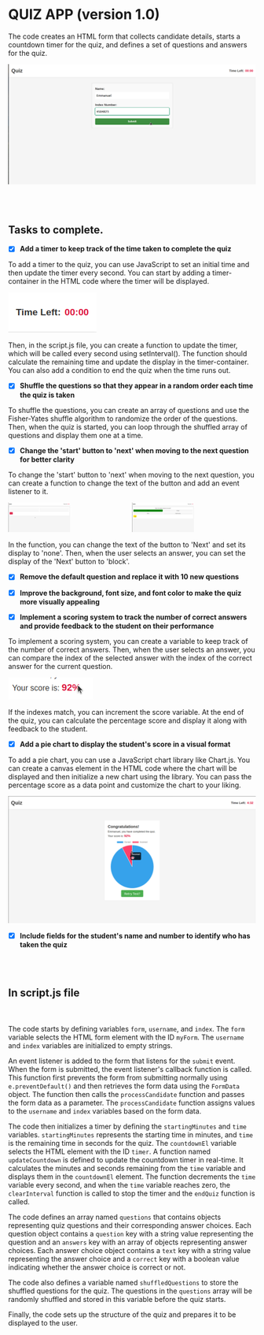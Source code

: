 # QUIZ APP (version 1.0)

The code creates an HTML form that collects candidate details, starts a countdown timer for the quiz, and defines a set of questions and answers for the quiz.

![Homepage](/assets/user_details.png)

<br><br>
## Tasks to complete.

- [x] <b>Add a timer to keep track of the time taken to complete the quiz</b>

To add a timer to the quiz, you can use JavaScript to set an initial time and then update the timer every second. You can start by adding a timer-container in the HTML code where the timer will be displayed. 

![timer](/assets/timer.png)

Then, in the script.js file, you can create a function to update the timer, which will be called every second using setInterval(). The function should calculate the remaining time and update the display in the timer-container. You can also add a condition to end the quiz when the time runs out.

- [x] <b>Shuffle the questions so that they appear in a random order each time the quiz is taken</b>

To shuffle the questions, you can create an array of questions and use the Fisher-Yates shuffle algorithm to randomize the order of the questions. Then, when the quiz is started, you can loop through the shuffled array of questions and display them one at a time.

- [x] <b>Change the 'start' button to 'next' when moving to the next question for better clarity</b>

To change the 'start' button to 'next' when moving to the next question, you can create a function to change the text of the button and add an event listener to it. 

<div style="display:flex; align-item: center;">
  <span><img src="/assets/start_quiz.png" style="width:50%;"></span>
  <span><img src="/assets/correct.png" style="width:50%;"></span>
</div>

In the function, you can change the text of the button to 'Next' and set its display to 'none'. Then, when the user selects an answer, you can set the display of the 'Next' button to 'block'.

- [x] <b>Remove the default question and replace it with 10 new questions</b>

- [x] <b>Improve the background, font size, and font color to make the quiz more visually appealing</b>

- [x] <b>Implement a scoring system to track the number of correct answers and provide feedback to the student on their performance</b>

To implement a scoring system, you can create a variable to keep track of the number of correct answers. Then, when the user selects an answer, you can compare the index of the selected answer with the index of the correct answer for the current question. 

![scores](/assets/score.png)

If the indexes match, you can increment the score variable. At the end of the quiz, you can calculate the percentage score and display it along with feedback to the student.

- [x] <b>Add a pie chart to display the student's score in a visual format</b>

To add a pie chart, you can use a JavaScript chart library like Chart.js. You can create a canvas element in the HTML code where the chart will be displayed and then initialize a new chart using the library. You can pass the percentage score as a data point and customize the chart to your liking.

![statistics](/assets/statistics.png)

- [x] <b>Include fields for the student's name and number to identify who has taken the quiz</b>


<br><br>
## In script.js file
<br><br>
The code starts by defining variables `form`, `username`, and `index`. The `form` variable selects the HTML form element with the ID `myForm`. The `username` and `index` variables are initialized to empty strings.

An event listener is added to the form that listens for the `submit` event. When the form is submitted, the event listener's callback function is called. This function first prevents the form from submitting normally using `e.preventDefault()` and then retrieves the form data using the `FormData` object. The function then calls the `processCandidate` function and passes the form data as a parameter. The `processCandidate` function assigns values to the `username` and `index` variables based on the form data.

The code then initializes a timer by defining the `startingMinutes` and `time` variables. `startingMinutes` represents the starting time in minutes, and `time` is the remaining time in seconds for the quiz. The `countdownEl` variable selects the HTML element with the ID `timer`. A function named `updateCountdown` is defined to update the countdown timer in real-time. It calculates the minutes and seconds remaining from the `time` variable and displays them in the `countdownEl` element. The function decrements the `time` variable every second, and when the `time` variable reaches zero, the `clearInterval` function is called to stop the timer and the `endQuiz` function is called.

The code defines an array named `questions` that contains objects representing quiz questions and their corresponding answer choices. Each question object contains a `question` key with a string value representing the question and an `answers` key with an array of objects representing answer choices. Each answer choice object contains a `text` key with a string value representing the answer choice and a `correct` key with a boolean value indicating whether the answer choice is correct or not.

The code also defines a variable named `shuffledQuestions` to store the shuffled questions for the quiz. The questions in the `questions` array will be randomly shuffled and stored in this variable before the quiz starts.

Finally, the code sets up the structure of the quiz and prepares it to be displayed to the user.

